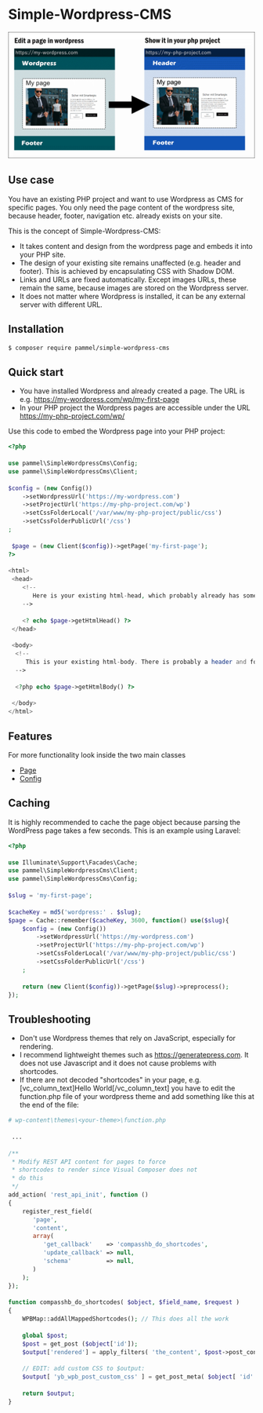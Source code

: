 # Simple-Wordpress-CMS

![alt sketch](sketch.png)

## Use case
You have an existing PHP project and want to use Wordpress as CMS for specific pages. You only need the page content of the wordpress site, because header, footer, navigation etc. already exists on your site.

This is the concept of Simple-Wordpress-CMS:
- It takes content and design from the wordpress page and embeds it into your PHP site.
- The design of your existing site remains unaffected (e.g. header and footer). This is achieved by encapsulating CSS with Shadow DOM.
- Links and URLs are fixed automatically. Except images URLs, these remain the same, because images are stored on the Wordpress server.
- It does not matter where Wordpress is installed, it can be any external server with different URL.

## Installation

```console
$ composer require pammel/simple-wordpress-cms
```

## Quick start
- You have installed Wordpress and already created a page. The URL is e.g. https://my-wordpress.com/wp/my-first-page
- In your PHP project the Wordpress pages are accessible under the URL https://my-php-project.com/wp/<slug>

Use this code to embed the Wordpress page into your PHP project:

```php
<?php

use pammel\SimpleWordpressCms\Config;
use pammel\SimpleWordpressCms\Client;

$config = (new Config())
    ->setWordpressUrl('https://my-wordpress.com')
    ->setProjectUrl('https://my-php-project.com/wp')
    ->setCssFolderLocal('/var/www/my-php-project/public/css')
    ->setCssFolderPublicUrl('/css')
;

 $page = (new Client($config))->getPage('my-first-page');  
?>

<html>
 <head>
    <!-- 
       Here is your existing html-head, which probably already has some head-tags in it. 
    -->
    
    <? echo $page->getHtmlHead() ?>
 </head>
 
 <body>
  <!-- 
     This is your existing html-body. There is probably a header and footer and more. 
  -->
  
  <?php echo $page->getHtmlBody() ?>

 </body>
</html>
```

## Features
For more functionality look inside the two main classes 
- [Page](https://github.com/pammel/simple-wordpress-cms/blob/master/src/Page.php) 
- [Config](https://github.com/pammel/simple-wordpress-cms/blob/master/src/Config.php)

## Caching
It is highly recommended to cache the page object because parsing the WordPress page takes a few seconds. This is an example using Laravel:

```php
<?php

use Illuminate\Support\Facades\Cache;
use pammel\SimpleWordpressCms\Client;
use pammel\SimpleWordpressCms\Config;

$slug = 'my-first-page';

$cacheKey = md5('wordpress:' . $slug);
$page = Cache::remember($cacheKey, 3600, function() use($slug){
    $config = (new Config())
        ->setWordpressUrl('https://my-wordpress.com')
        ->setProjectUrl('https://my-php-project.com/wp')
        ->setCssFolderLocal('/var/www/my-php-project/public/css')
        ->setCssFolderPublicUrl('/css')
    ;

    return (new Client($config))->getPage($slug)->preprocess();
});

```

## Troubleshooting
- Don't use Wordpress themes that rely on JavaScript, especially for rendering.
- I recommend lightweight themes such as https://generatepress.com. It does not use Javascript and it does not cause problems with shortcodes.
- If there are not decoded "shortcodes" in your page, e.g. [vc_column_text]Hello World[/vc_column_text] you have to edit the function.php file of your wordpress theme and add something like this at the end of the file:
```php
# wp-content\themes\<your-theme>\function.php
 
 ...
 
/**
 * Modify REST API content for pages to force
 * shortcodes to render since Visual Composer does not
 * do this
 */
add_action( 'rest_api_init', function ()
{
    register_rest_field(
       'page',
       'content',
       array(
          'get_callback'    => 'compasshb_do_shortcodes',
          'update_callback' => null,
          'schema'          => null,
       )
    );
});

function compasshb_do_shortcodes( $object, $field_name, $request )
{
    WPBMap::addAllMappedShortcodes(); // This does all the work

    global $post;
    $post = get_post ($object['id']);
    $output['rendered'] = apply_filters( 'the_content', $post->post_content );

    // EDIT: add custom CSS to $output:
    $output[ 'yb_wpb_post_custom_css' ] = get_post_meta( $object[ 'id' ], '_wpb_post_custom_css', true);

    return $output;
}
```